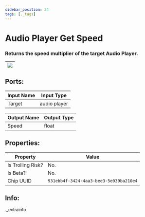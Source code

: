```yaml
---
sidebar_position: 34
tags: [._tags]
---
```


# Audio Player Get Speed


### Returns the speed multiplier of the target Audio Player.

| ![](https://images-ext-2.discordapp.net/external/MPmIaQzlEPmgGWlgi-WxBBXt0Bjv_zWPkg1y1f_sy3s/https/www.recroomcircuits.com/image/circuit/absolute-value?width=206&height=108) |
|-----|

## Ports:

| Input Name | Input Type |
|-----------|-----------|
| Target | audio player |

| Output Name | Output Type |
|-----------|-----------|
| Speed | float |

## Properties:

| Property  | Value |
|-------------------|-----------|
| Is Trolling Risk? | No. |
| Is Beta? | No. |
| Chip UUID | `931ebb4f-3424-4aa3-bee3-5e039ba210e4` |

## Info:
._extrainfo